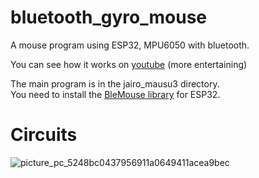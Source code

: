 # bluetooth_gyro_mouse
A mouse program using ESP32, MPU6050 with bluetooth.  

You can see how it works on [youtube](https://youtu.be/DzT40SCh3nI) (more entertaining)

The main program is in the jairo_mausu3 directory.  
You need to install the [BleMouse library](https://github.com/T-vK/ESP32-BLE-Mouse) for ESP32.  
# Circuits
![picture_pc_5248bc0437956911a0649411acea9bec](https://user-images.githubusercontent.com/22733958/118673461-fc42a100-b833-11eb-9869-2fa7800ffb94.png)

